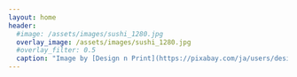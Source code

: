 ```yaml
---
layout: home
header:
  #image: /assets/images/sushi_1280.jpg
  overlay_image: /assets/images/sushi_1280.jpg
  #overlay_filter: 0.5
  caption: "Image by [Design n Print](https://pixabay.com/ja/users/designnprint-266274/?utm_source=link-attribution&amp;utm_medium=referral&amp;utm_campaign=image&amp;utm_content=354629) from [Pixabay](https://pixabay.com/ja/?utm_source=link-attribution&amp;utm_medium=referral&amp;utm_campaign=image&amp;utm_content=354629)"
---
```


